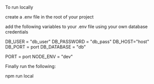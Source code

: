 To run locally 

create a .env file in the root of your project

add the following variables to your .env file using your own database credentials 

DB_USER = "db_user"
DB_PASSWORD = "db_pass"
DB_HOST="host"
DB_PORT = port
DB_DATABASE = "db"

PORT = port 
NODE_ENV = "dev"

Finally run the following:

npm run local
